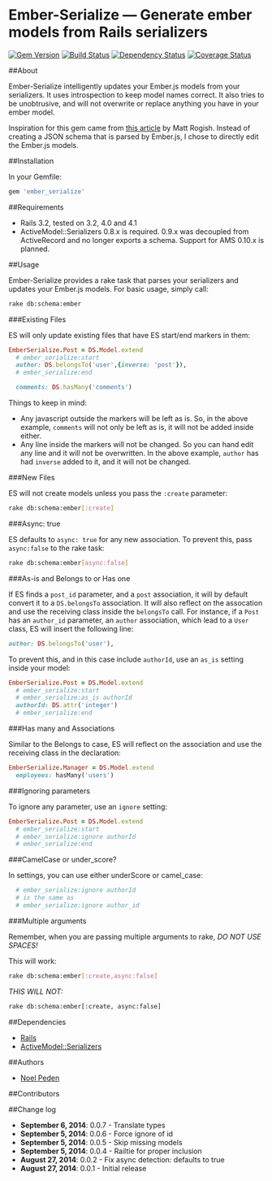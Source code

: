 Ember-Serialize &mdash; Generate ember models from Rails serializers
===================================================

[![Gem
Version](https://badge.fury.io/rb/ember_serialize.png)](http://badge.fury.io/rb/ember_serialize)
[![Build Status](https://secure.travis-ci.org/straydogstudio/ember_serialize.png?branch=master)](http://travis-ci.org/straydogstudio/ember_serialize)
[![Dependency Status](https://gemnasium.com/straydogstudio/ember_serialize.png?branch=master)](https://gemnasium.com/straydogstudio/ember_serialize)
[![Coverage
Status](https://coveralls.io/repos/straydogstudio/ember_serialize/badge.png)](https://coveralls.io/r/straydogstudio/ember_serialize)

##About

Ember-Serialize intelligently updates your Ember.js models from your serializers. It uses introspection to keep model names correct. It also tries to be unobtrusive, and will not overwrite or replace anything you have in your ember model.

Inspiration for this gem came from [this article](http://techblog.fundinggates.com/blog/2013/03/automatically-generate-ember-models-from-rails-serializers/) by Matt Rogish. Instead of creating a JSON schema that is parsed by Ember.js, I chose to directly edit the Ember.js models.

##Installation

In your Gemfile:

```ruby
gem 'ember_serialize'
```

##Requirements

* Rails 3.2, tested on 3.2, 4.0 and 4.1
* ActiveModel::Serializers 0.8.x is required. 0.9.x was decoupled from ActiveRecord and no longer exports a schema. Support for AMS 0.10.x is planned.

##Usage

Ember-Serialize provides a rake task that parses your serializers and updates your Ember.js models. For basic usage, simply call:

```bash
rake db:schema:ember
```

###Existing Files

ES will only update existing files that have ES start/end markers in them:

```ruby
EmberSerialize.Post = DS.Model.extend
  # ember_serialize:start
  author: DS.belongsTo('user',{inverse: 'post'}),
  # ember_serialize:end

  comments: DS.hasMany('comments')
```

Things to keep in mind:
* Any javascript outside the markers will be left as is. So, in the above example, `comments` will not only be left as is, it will not be added inside either.
* Any line inside the markers will not be changed. So you can hand edit any line and it will not be overwritten. In the above example, `author` has had `inverse` added to it, and it will not be changed.

###New Files

ES will not create models unless you pass the `:create` parameter:

```bash
rake db:schema:ember[:create]
```

###Async: true

ES defaults to `async: true` for any new association. To prevent this, pass `async:false` to the rake task:

```bash
rake db:schema:ember[async:false]
```

###As-is and Belongs to or Has one

If ES finds a `post_id` parameter, and a `post` association, it will by default convert it to a `DS.belongsTo` association. It will also reflect on the assocation and use the receiving class inside the `belongsTo` call. For instance, if a `Post` has an `author_id` parameter, an `author` association, which lead to a `User` class, ES will insert the following line:

```ruby
author: DS.belongsTo('user'),
```

To prevent this, and in this case include `authorId`, use an `as_is` setting inside your model:

```ruby
EmberSerialize.Post = DS.Model.extend
  # ember_serialize:start
  # ember_serialize:as_is authorId
  authorId: DS.attr('integer')
  # ember_serialize:end
```

###Has many and Associations

Similar to the Belongs to case, ES will reflect on the association and use the receiving class in the declaration:

```ruby
EmberSerialize.Manager = DS.Model.extend
  employees: hasMany('users')
```

###Ignoring parameters

To ignore any parameter, use an `ignore` setting:

```ruby
EmberSerialize.Post = DS.Model.extend
  # ember_serialize:start
  # ember_serialize:ignore authorId
  # ember_serialize:end
```

###CamelCase or under_score?

In settings, you can use either underScore or camel_case:

```ruby
  # ember_serialize:ignore authorId
  # is the same as
  # ember_serialize:ignore author_id
```

###Multiple arguments

Remember, when you are passing multiple arguments to rake, _DO NOT USE SPACES!_

This will work:

```bash
rake db:schema:ember[:create,async:false]
```

_THIS WILL NOT:_

```bash
rake db:schema:ember[:create, async:false]
```

##Dependencies

- [Rails](https://github.com/rails/rails)
- [ActiveModel::Serializers](https://github.com/rails-api/active_model_serializers)

##Authors

* [Noel Peden](https://github.com/straydogstudio)

##Contributors


##Change log

- **September 6, 2014**: 0.0.7 - Translate types
- **September 5, 2014**: 0.0.6 - Force ignore of id
- **September 5, 2014**: 0.0.5 - Skip missing models
- **September 5, 2014**: 0.0.4 - Railtie for proper inclusion
- **August 27, 2014**: 0.0.2 - Fix async detection: defaults to true
- **August 27, 2014**: 0.0.1 - Initial release
